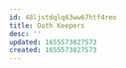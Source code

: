 ```yaml
---
id: 48ljstdqlq63ww67htf4reo
title: Oath Keepers
desc: ''
updated: 1655573827573
created: 1655573827573
---
```


